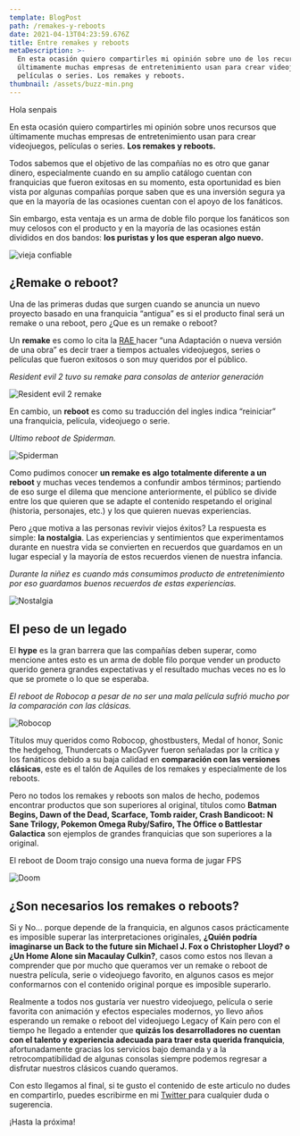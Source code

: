 ```yaml
---
template: BlogPost
path: /remakes-y-reboots
date: 2021-04-13T04:23:59.676Z
title: Entre remakes y reboots
metaDescription: >-
  En esta ocasión quiero compartirles mi opinión sobre uno de los recursos que
  últimamente muchas empresas de entretenimiento usan para crear videojuegos,
  películas o series. Los remakes y reboots.
thumbnail: /assets/buzz-min.png
---
```

Hola senpais

En esta ocasión quiero compartirles mi opinión sobre unos recursos que últimamente muchas empresas de entretenimiento usan para crear videojuegos, películas o series. **Los remakes y reboots.**

Todos sabemos que el objetivo de las compañías no es otro que ganar dinero, especialmente cuando en su amplio catálogo cuentan con franquicias que fueron exitosas en su momento, esta oportunidad es bien vista por algunas compañías porque saben que es una inversión segura ya que en la mayoría de las ocasiones cuentan con el apoyo de los fanáticos.

Sin embargo, esta ventaja es un arma de doble filo porque los fanáticos son muy celosos con el producto y en la mayoría de las ocasiones están divididos en dos bandos: **los puristas y los que esperan algo nuevo.**

![vieja confiable](/assets/viejaconfiable-min.png "vieja confiable")

## **¿Remake o reboot?**

Una de las primeras dudas que surgen cuando se anuncia un nuevo proyecto basado en una franquicia “antigua” es si el producto final será un remake o una reboot, pero ¿Que es un remake o reboot?

Un **remake** es como lo cita la [RAE ](https://dle.rae.es/remake?m=form)hacer “una Adaptación o nueva versión de una obra” es decir traer a tiempos actuales videojuegos, series o películas que fueron exitosos o son muy queridos por el público.

*Resident evil 2 tuvo su remake para consolas de anterior generación*

![Resident evil 2 remake](/assets/re2-min.png "Resident evil 2 remake")

En cambio, un **reboot** es como su traducción del ingles indica “reiniciar” una franquicia, película, videojuego o serie.

*Ultimo reboot de Spiderman.*

![Spiderman](/assets/siperman-min.png "Spiderman")

Como pudimos conocer **un remake es algo totalmente diferente a un reboot** y muchas veces tendemos a confundir ambos términos; partiendo de eso surge el dilema que mencione anteriormente, el público se divide entre los que quieren que se adapte el contenido respetando el original (historia, personajes, etc.) y los que quieren nuevas experiencias.

Pero ¿que motiva a las personas revivir viejos éxitos? La respuesta es simple: **la nostalgia**. Las experiencias y sentimientos que experimentamos durante en nuestra vida se convierten en recuerdos que guardamos en un lugar especial y la mayoría de estos recuerdos vienen de nuestra infancia.

*Durante la niñez es cuando más consumimos producto de entretenimiento por eso guardamos buenos recuerdos de estas experiencias.*

![Nostalgia](/assets/nostalgia-min.png "Nostalgia")

## **El peso de un legado**

El **hype** es la gran barrera que las compañías deben superar, como mencione antes esto es un arma de doble filo porque vender un producto querido genera grandes expectativas y el resultado muchas veces no es lo que se promete o lo que se esperaba.

*El reboot de Robocop a pesar de no ser una mala película sufrió mucho por la comparación con las clásicas.*

![Robocop](/assets/robocop-min.png "Robocop")

Títulos muy queridos como Robocop, ghostbusters, Medal of honor, Sonic the hedgehog, Thundercats o MacGyver fueron señaladas por la crítica y los fanáticos debido a su baja calidad en **comparación con las versiones clásicas**, este es el talón de Aquiles de los remakes y especialmente de los reboots.

Pero no todos los remakes y reboots son malos de hecho, podemos encontrar productos que son superiores al original, títulos como **Batman Begins, Dawn of the Dead, Scarface, Tomb raider, Crash Bandicoot: N Sane Trilogy, Pokemon Omega Ruby/Safiro, The Office o Battlestar Galactica** son ejemplos de grandes franquicias que son superiores a la original.

El reboot de Doom trajo consigo una nueva forma de jugar FPS

![Doom](/assets/Doom-min.png "Doom")

## **¿Son necesarios los remakes o reboots?**

Si y No... porque depende de la franquicia, en algunos casos prácticamente es imposible superar las interpretaciones originales, **¿Quién podría imaginarse un Back to the future sin Michael J. Fox o Christopher Lloyd? o ¿Un Home Alone sin Macaulay Culkin?**, casos como estos nos llevan a comprender que por mucho que queramos ver un remake o reboot de nuestra película, serie o videojuego favorito, en algunos casos es mejor conformarnos con el contenido original porque es imposible superarlo.

Realmente a todos nos gustaría ver nuestro videojuego, película o serie favorita con animación y efectos especiales modernos, yo llevo años esperando un remake o reboot del videojuego Legacy of Kain pero con el tiempo he llegado a entender que **quizás los desarrolladores no cuentan con el talento y experiencia adecuada para traer esta querida franquicia**, afortunadamente gracias los servicios bajo demanda y a la retrocompatibilidad de algunas consolas siempre podemos regresar a disfrutar nuestros clásicos cuando queramos.

Con esto llegamos al final, si te gusto el contenido de este articulo no dudes en compartirlo, puedes escribirme en mi [Twitter ](https://twitter.com/christianEdSV)para cualquier duda o sugerencia.

¡Hasta la próxima!
